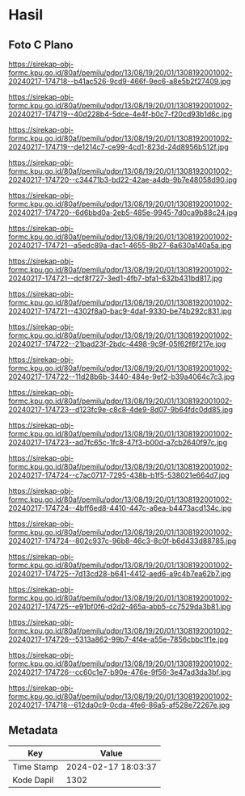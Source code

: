 # Hasil

## Foto C Plano

https://sirekap-obj-formc.kpu.go.id/80af/pemilu/pdpr/13/08/19/20/01/1308192001002-20240217-174718--b41ac526-9cd9-466f-9ec6-a8e5b2f27409.jpg

https://sirekap-obj-formc.kpu.go.id/80af/pemilu/pdpr/13/08/19/20/01/1308192001002-20240217-174719--40d228b4-5dce-4e4f-b0c7-f20cd93b1d6c.jpg

https://sirekap-obj-formc.kpu.go.id/80af/pemilu/pdpr/13/08/19/20/01/1308192001002-20240217-174719--de1214c7-ce99-4cd1-823d-24d8956b512f.jpg

https://sirekap-obj-formc.kpu.go.id/80af/pemilu/pdpr/13/08/19/20/01/1308192001002-20240217-174720--c34471b3-bd22-42ae-a4db-9b7e48058d90.jpg

https://sirekap-obj-formc.kpu.go.id/80af/pemilu/pdpr/13/08/19/20/01/1308192001002-20240217-174720--6d6bbd0a-2eb5-485e-9945-7d0ca9b88c24.jpg

https://sirekap-obj-formc.kpu.go.id/80af/pemilu/pdpr/13/08/19/20/01/1308192001002-20240217-174721--a5edc89a-dac1-4655-8b27-6a630a140a5a.jpg

https://sirekap-obj-formc.kpu.go.id/80af/pemilu/pdpr/13/08/19/20/01/1308192001002-20240217-174721--dcf8f727-3ed1-4fb7-bfa1-632b431bd817.jpg

https://sirekap-obj-formc.kpu.go.id/80af/pemilu/pdpr/13/08/19/20/01/1308192001002-20240217-174721--4302f8a0-bac9-4daf-9330-be74b292c831.jpg

https://sirekap-obj-formc.kpu.go.id/80af/pemilu/pdpr/13/08/19/20/01/1308192001002-20240217-174722--21bad23f-2bdc-4498-9c9f-05f62f6f217e.jpg

https://sirekap-obj-formc.kpu.go.id/80af/pemilu/pdpr/13/08/19/20/01/1308192001002-20240217-174722--11d28b6b-3440-484e-9ef2-b39a4064c7c3.jpg

https://sirekap-obj-formc.kpu.go.id/80af/pemilu/pdpr/13/08/19/20/01/1308192001002-20240217-174723--d123fc9e-c8c8-4de9-8d07-9b64fdc0dd85.jpg

https://sirekap-obj-formc.kpu.go.id/80af/pemilu/pdpr/13/08/19/20/01/1308192001002-20240217-174723--ad7fc65c-1fc8-47f3-b00d-a7cb2640f97c.jpg

https://sirekap-obj-formc.kpu.go.id/80af/pemilu/pdpr/13/08/19/20/01/1308192001002-20240217-174724--c7ac0717-7295-438b-b1f5-538021e664d7.jpg

https://sirekap-obj-formc.kpu.go.id/80af/pemilu/pdpr/13/08/19/20/01/1308192001002-20240217-174724--4bff6ed8-4410-447c-a6ea-b4473acd134c.jpg

https://sirekap-obj-formc.kpu.go.id/80af/pemilu/pdpr/13/08/19/20/01/1308192001002-20240217-174724--802c937c-96b8-46c3-8c0f-b6d433d88785.jpg

https://sirekap-obj-formc.kpu.go.id/80af/pemilu/pdpr/13/08/19/20/01/1308192001002-20240217-174725--7d13cd28-b641-4412-aed6-a9c4b7ea62b7.jpg

https://sirekap-obj-formc.kpu.go.id/80af/pemilu/pdpr/13/08/19/20/01/1308192001002-20240217-174725--e91bf0f6-d2d2-465a-abb5-cc7529da3b81.jpg

https://sirekap-obj-formc.kpu.go.id/80af/pemilu/pdpr/13/08/19/20/01/1308192001002-20240217-174726--5313a862-99b7-4f4e-a55e-7856cbbc1f1e.jpg

https://sirekap-obj-formc.kpu.go.id/80af/pemilu/pdpr/13/08/19/20/01/1308192001002-20240217-174726--cc60c1e7-b90e-476e-9f56-3e47ad3da3bf.jpg

https://sirekap-obj-formc.kpu.go.id/80af/pemilu/pdpr/13/08/19/20/01/1308192001002-20240217-174718--612da0c9-0cda-4fe6-86a5-af528e72267e.jpg


## Metadata

| Key        | Value               |
| ---------- | ------------------- |
| Time Stamp | 2024-02-17 18:03:37 |
| Kode Dapil | 1302                |



